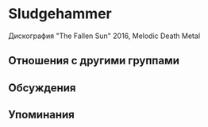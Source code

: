 # Sludgehammer

Дискография
"The Fallen Sun" 2016, Melodic Death Metal

## Отношения с другими группами


## Обсуждения


## Упоминания

